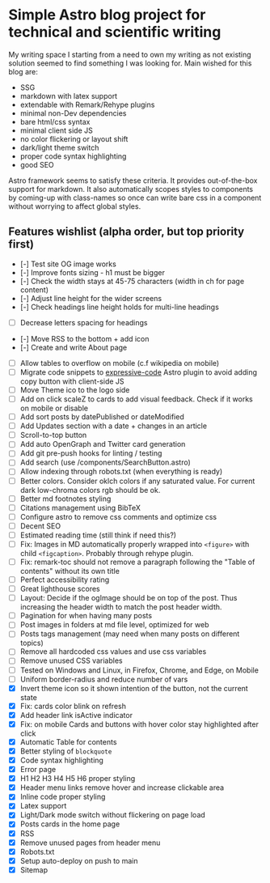 # Simple Astro blog project for technical and scientific writing

My writing space I starting from a need to own my writing as not existing solution seemed to find something I was looking for. Main wished for this blog are:

-   SSG
-   markdown with latex support
-   extendable with Remark/Rehype plugins
-   minimal non-Dev dependencies
-   bare html/css syntax
-   minimal client side JS
-   no color flickering or layout shift
-   dark/light theme switch
-   proper code syntax highlighting
-   good SEO

Astro framework seems to satisfy these criteria. It provides out-of-the-box support for markdown. It also automatically scopes styles to components by coming-up with class-names so once can write bare css in a component without worrying to affect global styles.

## Features wishlist (alpha order, but top priority first)

-   [-] Test site OG image works
-   [-] Improve fonts sizing - h1 must be bigger
-   [-] Check the width stays at 45-75 characters (width in ch for page content)
-   [-] Adjust line height for the wider screens
-   [-] Check headings line height holds for multi-line headings
-   [ ] Decrease letters spacing for headings
-   [-] Move RSS to the bottom + add icon
-   [-] Create and write About page
-   [ ] Allow tables to overflow on mobile (c.f wikipedia on mobile)
-   [ ] Migrate code snippets to [expressive-code](https://github.com/expressive-code/expressive-code) Astro plugin to avoid adding copy button with client-side JS
-   [ ] Move Theme ico to the logo side
-   [ ] Add on click scaleZ to cards to add visual feedback. Check if it works on mobile or disable
-   [ ] Add sort posts by datePublished or dateModified
-   [ ] Add Updates section with a date + changes in an article
-   [ ] Scroll-to-top button
-   [ ] Add auto OpenGraph and Twitter card generation
-   [ ] Add git pre-push hooks for linting / testing
-   [ ] Add search (use /components/SearchButton.astro)
-   [ ] Allow indexing through robots.txt (when everything is ready)
-   [ ] Better colors. Consider oklch colors if any saturated value. For current dark low-chroma colors rgb should be ok.
-   [ ] Better md footnotes styling
-   [ ] Citations management using BibTeX
-   [ ] Configure astro to remove css comments and optimize css
-   [ ] Decent SEO
-   [ ] Estimated reading time (still think if need this?)
-   [ ] Fix: Images in MD automatically properly wrapped into `<figure>` with child `<figcaption>`. Probably through rehype plugin.
-   [ ] Fix: remark-toc should not remove a paragraph following the "Table of contents" without its own title
-   [ ] Perfect accessibility rating
-   [ ] Great lighthouse scores
-   [ ] Layout: Decide if the ogImage should be on top of the post. Thus increasing the header width to match the post header width.
-   [ ] Pagination for when having many posts
-   [ ] Post images in folders at md file level, optimized for web
-   [ ] Posts tags management (may need when many posts on different topics)
-   [ ] Remove all hardcoded css values and use css variables
-   [ ] Remove unused CSS variables
-   [ ] Tested on Windows and Linux, in Firefox, Chrome, and Edge, on Mobile
-   [ ] Uniform border-radius and reduce number of vars
-   [x] Invert theme icon so it shown intention of the button, not the current state
-   [x] Fix: cards color blink on refresh
-   [x] Add header link isActive indicator
-   [x] Fix: on mobile Cards and buttons with hover color stay highlighted after click
-   [x] Automatic Table for contents
-   [x] Better styling of `blockquote`
-   [x] Code syntax highlighting
-   [x] Error page
-   [x] H1 H2 H3 H4 H5 H6 proper styling
-   [x] Header menu links remove hover and increase clickable area
-   [x] Inline code proper styling
-   [x] Latex support
-   [x] Light/Dark mode switch without flickering on page load
-   [x] Posts cards in the home page
-   [x] RSS
-   [x] Remove unused pages from header menu
-   [x] Robots.txt
-   [x] Setup auto-deploy on push to main
-   [x] Sitemap
